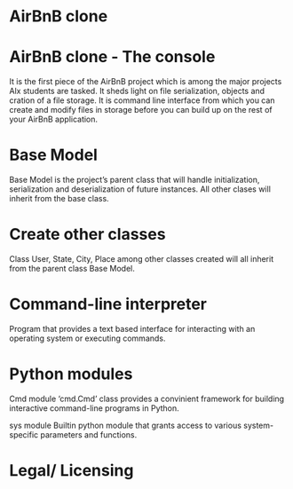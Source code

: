 # AirBnB clone
# AirBnB clone - The console
It is the first piece of the AirBnB project which is among the major projects Alx students are tasked. It sheds light on file serialization, objects and cration of a file storage.
It is command line interface from which you can create and modify files in storage before you can build up on the rest of your AirBnB application.

# Base Model
Base Model is the project’s parent class that will handle initialization, serialization and deserialization of future instances.
All other clases will inherit from the base class.

# Create other classes
Class User, State, City, Place among other classes created will all inherit from the parent class Base Model.

# Command-line interpreter
Program that provides a text based interface for interacting with an operating system or executing commands.

# Python modules
Cmd module
‘cmd.Cmd’ class provides a convinient framework for building interactive command-line programs in Python.

sys module
Builtin python module that grants access to various system-specific parameters and functions.

# Legal/ Licensing

